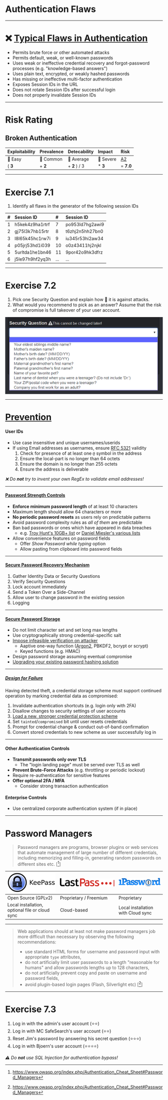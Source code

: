 <!-- $theme: gaia -->

<!-- $size: 16:9 -->

<!-- page_number: true -->

<!-- footer: Copyright (c) by Bjoern Kimminich | Licensed under CC-BY-SA 4.0 -->

# Authentication Flaws

---

<!-- *footer: -->

# :x: [Typical Flaws in Authentication](https://www.owasp.org/index.php/Top_10-2017_A2-Broken_Authentication)

* Permits brute force or other automated attacks
* Permits default, weak, or well-known passwords
* Uses weak or ineffective credential recovery and forgot-password processes (e.g. "knowledge-based answers")
* Uses plain text, encrypted, or weakly hashed passwords
* Has missing or ineffective multi-factor authentication
* Exposes Session IDs in the URL
* Does not rotate Session IDs after successful login
* Does not properly invalidate Session IDs

---

# Risk Rating

## Broken Authentication

| Exploitability    | Prevalence                    | Detecability                   | Impact              | Risk                                                                       |
|:------------------|:------------------------------|:-------------------------------|:--------------------|:---------------------------------------------------------------------------|
| :red_circle: Easy | :large_orange_diamond: Common | :large_orange_diamond: Average | :red_circle: Severe | [A2](https://www.owasp.org/index.php/Top_10-2017_A2-Broken_Authentication) |
| ( **3**           | + **2**                       | + **2** ) / 3                  | * **3**             | = **7.0**                                                                  |

---

# Exercise 7.1

1. Identify all flaws in the generator of the following session IDs

| # | Session ID      | #   | Session ID      |
|:--|:----------------|:----|:----------------|
| 1 | h5kek4z9ha1rtrf | 7   | po953ld7hg2awi9 |
| 2 | gj75l3k7hb15rtr | 8   | t6zhj2n5hh27bn0 |
| 3 | l8l65k45hc1rw7i | 9   | iu345r53hi2aw34 |
| 4 | p05jrj53hd1i039 | 10  | o0z43411hj2njkl |
| 5 | 5urltda1he1bn46 | 11  | 9por42o9hk3dfrz |
| 6 | j5le97h9hf2yq3h | ... | ...             |

---

<!-- *footer: -->

# Exercise 7.2

1. Pick one Security Question and explain how :muscle: it is against attacks.
2. What would you recommend to pick as an answer? Assume that the risk of compromise is full takeover of your user account.

![Security Questions](images/02-07-authentication_flaws/secret_questions.png)

---

<!-- *footer: -->

# [Prevention](https://www.owasp.org/index.php/Authentication_Cheat_Sheet)

#### User IDs

* Use case insensitive and unique usernames/userids
* If using Email addresses as usernames, ensure [RFC 5321](https://tools.ietf.org/html/rfc5321) validity
  1. Check for presence of at least one `@` symbol in the address
  2. Ensure the local-part is no longer than 64 octets
  3. Ensure the domain is no longer than 255 octets
  4. Ensure the address is deliverable

_:x: Do **not** try to invent your own RegEx to validate email addresses!_

---

<!-- *footer: -->

#### [Password Strength Controls](https://pages.nist.gov/800-63-3/sp800-63-3.html)

* **Enforce minimum password length** of at least 10 characters
* Maximum length should allow 64 characters or more
* **No periodic password resets** as users rely on predictable patterns
* Avoid password complexity rules as _all of them_ are predictable
* Ban bad passwords or ones which have appeared in data breaches
  * e.g. [Troy Hunt's 10GB+ list](https://haveibeenpwned.com/Passwords) or [Daniel Miesler's various lists](https://github.com/danielmiessler/SecLists/tree/master/Passwords)  
* Allow convenience features on password fields
  * Offer _Show Password while typing_ option
  * Allow pasting from clipboard into password fields

---

#### [Secure Password Recovery Mechanism](https://www.owasp.org/index.php/Forgot_Password_Cheat_Sheet)

1. Gather Identity Data or Security Questions
2. Verify Security Questions
3. Lock account immediately
4. Send a Token Over a Side-Channel
5. Allow user to change password in the existing session
6. Logging

---

#### [Secure Password Storage](https://www.owasp.org/index.php/Password_Storage_Cheat_Sheet)

* Do not limit character set and set long max lengths
* Use cryptographically strong credential-specific salt
* [Impose infeasible verification on attacker](https://crackstation.net/hashing-security.htm)
  * Aaptive one-way function ([Argon2](https://github.com/p-h-c/phc-winner-argon2), PBKDF2, bcrypt or scrypt)
  * Keyed functions (e.g. HMAC)
* Design password storage assuming eventual compromise
* [Upgrading your existing password hashing solution](https://veggiespam.com/painless-password-hash-upgrades/)

---

##### [Design for Failure](https://www.owasp.org/index.php/Password_Storage_Cheat_Sheet#Design_password_storage_assuming_eventual_compromise)

Having detected theft, a credential storage scheme must support continued operation by marking credential data as compromised:

1. Invalidate authentication shortcuts (e.g. login only with 2FA)
2. Disallow changes to security settings of user accounts
3. [Load a new, stronger credential protection scheme](https://veggiespam.com/painless-password-hash-upgrades/)
4. Set `tainted`/`compromised` bit until user resets credentials
6. Prompt for credential change & conduct out-of-band confirmation
7. Convert stored credentials to new scheme as user successfully log in

---

#### Other Authentication Controls

* **Transmit passwords only over TLS**
  * The "login landing page" must be served over TLS as well
* **Prevent Brute-Force Attacks** (e.g. throttling or periodic lockout)
* Require re-authentication for sensitive features
* **Offer optional 2FA / MFA**
  * Consider strong transaction authentication

#### Enterprise Controls

* Use centralized corporate authentication system (if in place)

---

<!-- *footer: -->

# Password Managers

> Password managers are programs, browser plugins or web services that automate management of large number of different credentials, including memorizing and filling-in, generating random passwords on different sites etc. \[[^1]\]

| [![KeePass Logo](images/02-07-authentication_flaws/keepass_322x132.png)](https://keepass.info/) | [![LastPass Logo](images/02-07-authentication_flaws/LastPass-Logo-Color.png)](https://www.lastpass.com) | [![1Password Logo](images/02-07-authentication_flaws/1password-logo-awesome%402x.png)](https://1password.com/) |
|:------------------------------------------------------------------------------------------------|:--------------------------------------------------------------------------------------------------------|:---------------------------------------------------------------------------------------------------------------|
| Open Source (GPLv2)                                                                             | Proprietary / Freemium                                                                                  | Proprietary                                                                                                    |
| Local installation, optional file or cloud sync                                                 | Cloud-based                                                                                             | Local installation with Cloud sync                                                                             |

---

> Web applications should at least not make password managers job more difficult than necessary by observing the following recommendations:
> * use standard HTML forms for username and password input with appropriate `type` attributes,
> * do not artificially limit user passwords to a length "reasonable for humans" and allow passwords lengths up to 128 characters,
> * do not artificially prevent copy and paste on username and password fields,
> * avoid plugin-based login pages (Flash, Silverlight etc) \[[^1]\]

[^1]: https://www.owasp.org/index.php/Authentication_Cheat_Sheet#Password_Managers

---

# Exercise 7.3

1. Log in with the admin's user account (:star::star:)
2. Log in with MC SafeSearch's user account (:star::star:)
3. Reset Jim's password by answering his secret question (:star::star::star:)
4. Log in with Bjoern's user account (:star::star::star::star:)

_:warning: Do **not** use SQL Injection for authentication bypass!_
